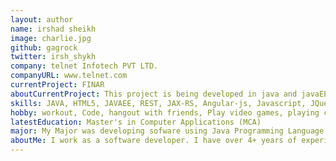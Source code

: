 ```yaml
---
layout: author
name: irshad sheikh
image: charlie.jpg
github: gagrock
twitter: irsh_shykh
company: telnet Infotech PVT LTD.
companyURL: www.telnet.com
currentProject: FINAR
aboutCurrentProject: This project is being developed in java and javaEE and HTML5. My main contribution is to develop rest Api services.
skills: JAVA, HTML5, JAVAEE, REST, JAX-RS, Angular-js, Javascript, JQuery, C++, Lua, SQl, WebDesign, CSS3, Groovy
hobby: workout, Code, hangout with friends, Play video games, playing cricket
latestEducation: Master's in Computer Applications (MCA)
major: My Major was developing sofware using Java Programming Language.
aboutMe: I work as a software developer. I have over 4+ years of experience in developing web applications and Java Enterprise applications. 
---
```


